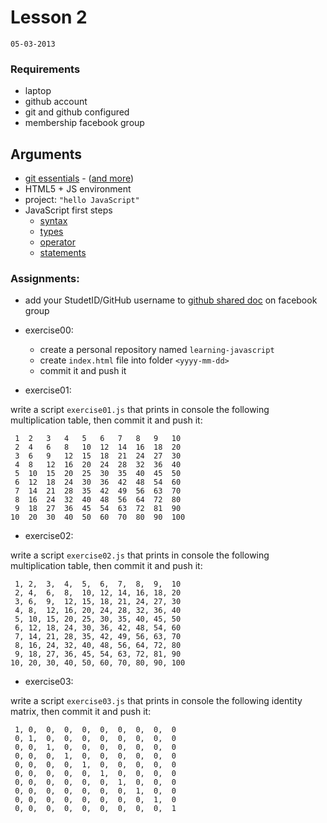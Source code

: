 # Lesson 2
`05-03-2013`

### Requirements

* laptop
* github account
* git and github configured
* membership facebook group

## Arguments

* [git essentials]() - ([and more](https://github.com/cvdlab/git-crumbs))
* HTML5 + JS environment
* project: `"hello JavaScript"`
* JavaScript first steps
  - [syntax](https://github.com/cvdlab/javascript-crumbs/blob/master/chapters/syntax/Readme.md)
  - [types](https://github.com/cvdlab/javascript-crumbs/blob/master/chapters/types/Readme.md)
  - [operator](https://github.com/cvdlab/javascript-crumbs/blob/master/chapters/operators/Readme.md)
  - [statements](https://github.com/cvdlab/javascript-crumbs/blob/master/chapters/statements/Readme.md)

### Assignments:

* add your StudetID/GitHub username to [github shared doc](https://www.facebook.com/groups/cvdlab/doc/329098417190610/) on facebook group
* exercise00:
  - create a personal repository named `learning-javascript`
  - create `index.html` file into folder `<yyyy-mm-dd>`
  - commit it and push it

* exercise01:

write a script `exercise01.js` that prints in console the following multiplication table,
then commit it and push it:

     1  2   3   4   5   6   7   8   9   10
     2  4   6   8   10  12  14  16  18  20
     3  6   9   12  15  18  21  24  27  30
     4  8   12  16  20  24  28  32  36  40
     5  10  15  20  25  30  35  40  45  50
     6  12  18  24  30  36  42  48  54  60
     7  14  21  28  35  42  49  56  63  70
     8  16  24  32  40  48  56  64  72  80
     9  18  27  36  45  54  63  72  81  90
    10  20  30  40  50  60  70  80  90  100

* exercise02:

write a script `exercise02.js` that prints in console the following multiplication table,
then commit it and push it:

     1, 2,  3,  4,  5,  6,  7,  8,  9,  10
     2, 4,  6,  8,  10, 12, 14, 16, 18, 20
     3, 6,  9,  12, 15, 18, 21, 24, 27, 30
     4, 8,  12, 16, 20, 24, 28, 32, 36, 40
     5, 10, 15, 20, 25, 30, 35, 40, 45, 50
     6, 12, 18, 24, 30, 36, 42, 48, 54, 60
     7, 14, 21, 28, 35, 42, 49, 56, 63, 70
     8, 16, 24, 32, 40, 48, 56, 64, 72, 80
     9, 18, 27, 36, 45, 54, 63, 72, 81, 90
    10, 20, 30, 40, 50, 60, 70, 80, 90, 100

* exercise03:

write a script `exercise03.js` that prints in console the following identity matrix,
then commit it and push it:

     1, 0,  0,  0,  0,  0,  0,  0,  0,  0
     0, 1,  0,  0,  0,  0,  0,  0,  0,  0
     0, 0,  1,  0,  0,  0,  0,  0,  0,  0
     0, 0,  0,  1,  0,  0,  0,  0,  0,  0
     0, 0,  0,  0,  1,  0,  0,  0,  0,  0
     0, 0,  0,  0,  0,  1,  0,  0,  0,  0
     0, 0,  0,  0,  0,  0,  1,  0,  0,  0
     0, 0,  0,  0,  0,  0,  0,  1,  0,  0
     0, 0,  0,  0,  0,  0,  0,  0,  1,  0
     0, 0,  0,  0,  0,  0,  0,  0,  0,  1
